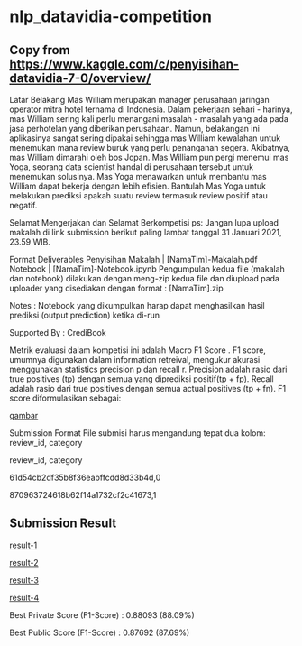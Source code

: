 # nlp_datavidia-competition
## Copy from https://www.kaggle.com/c/penyisihan-datavidia-7-0/overview/ 
Latar Belakang
Mas William merupakan manager perusahaan jaringan operator mitra hotel ternama di Indonesia. Dalam pekerjaan sehari - harinya, mas William sering kali perlu menangani masalah - masalah yang ada pada jasa perhotelan yang diberikan perusahaan. Namun, belakangan ini aplikasinya sangat sering dipakai sehingga mas William kewalahan untuk menemukan mana review buruk yang perlu penanganan segera. Akibatnya, mas William dimarahi oleh bos Jopan. Mas William pun pergi menemui mas Yoga, seorang data scientist handal di perusahaan tersebut untuk menemukan solusinya. Mas Yoga menawarkan untuk membantu mas William dapat bekerja dengan lebih efisien. Bantulah Mas Yoga untuk melakukan prediksi apakah suatu review termasuk review positif atau negatif.

Selamat Mengerjakan dan Selamat Berkompetisi
ps: Jangan lupa upload makalah di link submission berikut paling lambat tanggal 31 Januari 2021, 23.59 WIB.

Format Deliverables Penyisihan
Makalah | [NamaTim]-Makalah.pdf
Notebook | [NamaTim]-Notebook.ipynb
Pengumpulan kedua file (makalah dan notebook) dilakukan dengan meng-zip kedua file dan diupload pada uploader yang disediakan dengan format : [NamaTim].zip

Notes : Notebook yang dikumpulkan harap dapat menghasilkan hasil prediksi (output prediction) ketika di-run

Supported By : CrediBook

Metrik evaluasi dalam kompetisi ini adalah Macro F1 Score . F1 score, umumnya digunakan dalam information retreival, mengukur akurasi menggunakan statistics precision p dan recall r. Precision adalah rasio dari true positives (tp) dengan semua yang diprediksi positif(tp + fp). Recall adalah rasio dari true positives dengan semua actual positives (tp + fn). F1 score diformulasikan sebagai:

[gambar](https://www.googleapis.com/download/storage/v1/b/kaggle-user-content/o/inbox%2F3778503%2F52da4b83a324018ad6e662cd713af802%2FF1Score.png?generation=1611408103494983&alt=media)

Submission Format
File submisi harus mengandung tepat dua kolom: review_id, category

review_id, category

61d54cb2df35b8f36eabffcdd8d33b4d,0

870963724618b62f14a1732cf2c41673,1

## Submission Result
[result-1](https://github.com/jordy-k/nlp_datavidia-competition/blob/main/submission/submission-1.png)

[result-2](https://github.com/jordy-k/nlp_datavidia-competition/blob/main/submission/submission-2.png)

[result-3](https://github.com/jordy-k/nlp_datavidia-competition/blob/main/submission/submission-3.png)

[result-4](https://github.com/jordy-k/nlp_datavidia-competition/blob/main/submission/submission-4.png)

Best Private Score (F1-Score) : 0.88093 (88.09%)

Best Public Score (F1-Score) : 0.87692 (87.69%)

